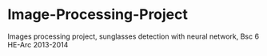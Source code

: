 Image-Processing-Project
========================

Images processing project, sunglasses detection with neural network, Bsc 6 HE-Arc 2013-2014
